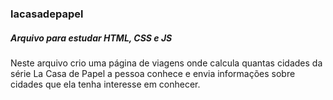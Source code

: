 ### lacasadepapel
##### Arquivo para estudar HTML, CSS e JS 

Neste arquivo crio uma página de viagens onde calcula quantas cidades da série La Casa de Papel a pessoa conhece e envia informações sobre cidades que ela tenha interesse em conhecer.

